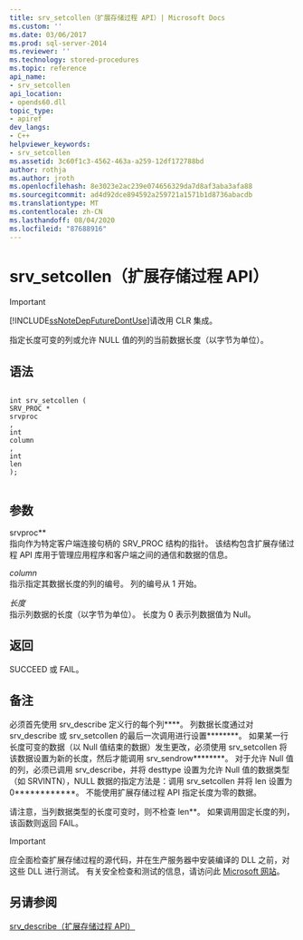 ```yaml
---
title: srv_setcollen（扩展存储过程 API）| Microsoft Docs
ms.custom: ''
ms.date: 03/06/2017
ms.prod: sql-server-2014
ms.reviewer: ''
ms.technology: stored-procedures
ms.topic: reference
api_name:
- srv_setcollen
api_location:
- opends60.dll
topic_type:
- apiref
dev_langs:
- C++
helpviewer_keywords:
- srv_setcollen
ms.assetid: 3c60f1c3-4562-463a-a259-12df172788bd
author: rothja
ms.author: jroth
ms.openlocfilehash: 8e3023e2ac239e074656329da7d8af3aba3afa88
ms.sourcegitcommit: ad4d92dce894592a259721a1571b1d8736abacdb
ms.translationtype: MT
ms.contentlocale: zh-CN
ms.lasthandoff: 08/04/2020
ms.locfileid: "87688916"
---
```

# <a name="srv_setcollen-extended-stored-procedure-api"></a>srv_setcollen（扩展存储过程 API）
    
> [!IMPORTANT]  
>  [!INCLUDE[ssNoteDepFutureDontUse](../../includes/ssnotedepfuturedontuse-md.md)]请改用 CLR 集成。  
  
 指定长度可变的列或允许 NULL 值的列的当前数据长度（以字节为单位）。  
  
## <a name="syntax"></a>语法  
  
```  
  
int srv_setcollen (  
SRV_PROC *  
srvproc  
,  
int   
column  
,  
int  
len   
);  
  
```  
  
## <a name="arguments"></a>参数  
 srvproc**  
 指向作为特定客户端连接句柄的 SRV_PROC 结构的指针。 该结构包含扩展存储过程 API 库用于管理应用程序和客户端之间的通信和数据的信息。  
  
 *column*  
 指示指定其数据长度的列的编号。 列的编号从 1 开始。  
  
 *长度*  
 指示列数据的长度（以字节为单位）。 长度为 0 表示列数据值为 Null。  
  
## <a name="returns"></a>返回  
 SUCCEED 或 FAIL。  
  
## <a name="remarks"></a>备注  
 必须首先使用 srv_describe 定义行的每个列****。 列数据长度通过对 srv_describe 或 srv_setcollen 的最后一次调用进行设置********。 如果某一行长度可变的数据（以 Null 值结束的数据）发生更改，必须使用 srv_setcollen 将该数据设置为新的长度，然后才能调用 srv_sendrow********。 对于允许 Null 值的列，必须已调用 srv_describe，并将 desttype 设置为允许 Null 值的数据类型（如 SRVINTN），NULL 数据的指定方法是：调用 srv_setcollen 并将 len 设置为 0************。 不能使用扩展存储过程 API 指定长度为零的数据。  
  
 请注意，当列数据类型的长度可变时，则不检查 len**。 如果调用固定长度的列，该函数则返回 FAIL。  
  
> [!IMPORTANT]  
>  应全面检查扩展存储过程的源代码，并在生产服务器中安装编译的 DLL 之前，对这些 DLL 进行测试。 有关安全检查和测试的信息，请访问此 [Microsoft 网站](https://go.microsoft.com/fwlink/?LinkID=54761&amp;clcid=0x409https://msdn.microsoft.com/security/)。  
  
## <a name="see-also"></a>另请参阅  
 [srv_describe（扩展存储过程 API）](srv-describe-extended-stored-procedure-api.md)  
  
  
